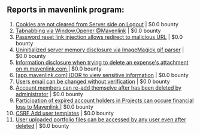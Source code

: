 ## Reports in mavenlink program:
1. [Cookies are not cleared from Server side on Logout](https://hackerone.com/reports/21172) | $0.0 bounty
2. [Tabnabbing via Window.Opener @Mavenlink](https://hackerone.com/reports/220737) | $0.0 bounty
3. [Password reset link injection allows redirect to malicious URL](https://hackerone.com/reports/281575) | $0.0 bounty
4. [Uninitialized server memory disclosure via ImageMagick gif parser](https://hackerone.com/reports/284155) | $0.0 bounty
5. [Information disclosure when trying to delete an expense's attachment on m.mavenlink.com  ](https://hackerone.com/reports/299334) | $0.0 bounty
6. [[app.mavenlink.com] IDOR to view sensitive information](https://hackerone.com/reports/283419) | $0.0 bounty
7. [Users email can be changed without verification](https://hackerone.com/reports/302731) | $0.0 bounty
8. [Account members can re-add themselve after has been deleted by administrator](https://hackerone.com/reports/300881) | $0.0 bounty
9. [Participation of expired account holders in Projects can occure financial loss to Mavenlink ](https://hackerone.com/reports/261221) | $0.0 bounty
10. [CSRF Add user templates](https://hackerone.com/reports/301919) | $0.0 bounty
11. [User uploaded portfolio files can be accessed by any user even after deleted](https://hackerone.com/reports/300179) | $0.0 bounty